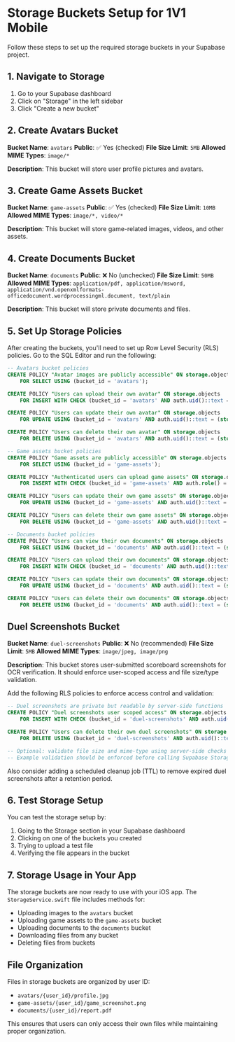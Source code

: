 # Storage Buckets Setup for 1V1 Mobile

Follow these steps to set up the required storage buckets in your Supabase project.

## 1. Navigate to Storage

1. Go to your Supabase dashboard
2. Click on "Storage" in the left sidebar
3. Click "Create a new bucket"

## 2. Create Avatars Bucket

**Bucket Name**: `avatars`
**Public**: ✅ Yes (checked)
**File Size Limit**: `5MB`
**Allowed MIME Types**: `image/*`

**Description**: This bucket will store user profile pictures and avatars.

## 3. Create Game Assets Bucket

**Bucket Name**: `game-assets`
**Public**: ✅ Yes (checked)
**File Size Limit**: `10MB`
**Allowed MIME Types**: `image/*, video/*`

**Description**: This bucket will store game-related images, videos, and other assets.

## 4. Create Documents Bucket

**Bucket Name**: `documents`
**Public**: ❌ No (unchecked)
**File Size Limit**: `50MB`
**Allowed MIME Types**: `application/pdf, application/msword, application/vnd.openxmlformats-officedocument.wordprocessingml.document, text/plain`

**Description**: This bucket will store private documents and files.

## 5. Set Up Storage Policies

After creating the buckets, you'll need to set up Row Level Security (RLS) policies. Go to the SQL Editor and run the following:

```sql
-- Avatars bucket policies
CREATE POLICY "Avatar images are publicly accessible" ON storage.objects
    FOR SELECT USING (bucket_id = 'avatars');

CREATE POLICY "Users can upload their own avatar" ON storage.objects
    FOR INSERT WITH CHECK (bucket_id = 'avatars' AND auth.uid()::text = (storage.foldername(name))[1]);

CREATE POLICY "Users can update their own avatar" ON storage.objects
    FOR UPDATE USING (bucket_id = 'avatars' AND auth.uid()::text = (storage.foldername(name))[1]);

CREATE POLICY "Users can delete their own avatar" ON storage.objects
    FOR DELETE USING (bucket_id = 'avatars' AND auth.uid()::text = (storage.foldername(name))[1]);

-- Game assets bucket policies
CREATE POLICY "Game assets are publicly accessible" ON storage.objects
    FOR SELECT USING (bucket_id = 'game-assets');

CREATE POLICY "Authenticated users can upload game assets" ON storage.objects
    FOR INSERT WITH CHECK (bucket_id = 'game-assets' AND auth.role() = 'authenticated');

CREATE POLICY "Users can update their own game assets" ON storage.objects
    FOR UPDATE USING (bucket_id = 'game-assets' AND auth.uid()::text = (storage.foldername(name))[1]);

CREATE POLICY "Users can delete their own game assets" ON storage.objects
    FOR DELETE USING (bucket_id = 'game-assets' AND auth.uid()::text = (storage.foldername(name))[1]);

-- Documents bucket policies
CREATE POLICY "Users can view their own documents" ON storage.objects
    FOR SELECT USING (bucket_id = 'documents' AND auth.uid()::text = (storage.foldername(name))[1]);

CREATE POLICY "Users can upload their own documents" ON storage.objects
    FOR INSERT WITH CHECK (bucket_id = 'documents' AND auth.uid()::text = (storage.foldername(name))[1]);

CREATE POLICY "Users can update their own documents" ON storage.objects
    FOR UPDATE USING (bucket_id = 'documents' AND auth.uid()::text = (storage.foldername(name))[1]);

CREATE POLICY "Users can delete their own documents" ON storage.objects
    FOR DELETE USING (bucket_id = 'documents' AND auth.uid()::text = (storage.foldername(name))[1]);
```

## Duel Screenshots Bucket

**Bucket Name**: `duel-screenshots`
**Public**: ❌ No (recommended)
**File Size Limit**: `5MB`
**Allowed MIME Types**: `image/jpeg, image/png`

**Description**: This bucket stores user-submitted scoreboard screenshots for OCR verification. It should enforce user-scoped access and file size/type validation.

Add the following RLS policies to enforce access control and validation:

```sql
-- Duel screenshots are private but readable by server-side functions
CREATE POLICY "Duel screenshots user scoped access" ON storage.objects
    FOR INSERT WITH CHECK (bucket_id = 'duel-screenshots' AND auth.uid()::text = (storage.foldername(name))[1]);

CREATE POLICY "Users can delete their own duel screenshots" ON storage.objects
    FOR DELETE USING (bucket_id = 'duel-screenshots' AND auth.uid()::text = (storage.foldername(name))[1]);

-- Optional: validate file size and mime-type using server-side checks in your upload function or Edge Function
-- Example validation should be enforced before calling Supabase Storage upload
```

Also consider adding a scheduled cleanup job (TTL) to remove expired duel screenshots after a retention period.

## 6. Test Storage Setup

You can test the storage setup by:

1. Going to the Storage section in your Supabase dashboard
2. Clicking on one of the buckets you created
3. Trying to upload a test file
4. Verifying the file appears in the bucket

## 7. Storage Usage in Your App

The storage buckets are now ready to use with your iOS app. The `StorageService.swift` file includes methods for:

- Uploading images to the `avatars` bucket
- Uploading game assets to the `game-assets` bucket
- Uploading documents to the `documents` bucket
- Downloading files from any bucket
- Deleting files from buckets

## File Organization

Files in storage buckets are organized by user ID:

- `avatars/{user_id}/profile.jpg`
- `game-assets/{user_id}/game_screenshot.png`
- `documents/{user_id}/report.pdf`

This ensures that users can only access their own files while maintaining proper organization.
